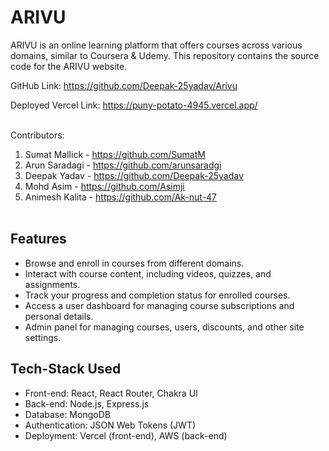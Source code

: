 # ARIVU

ARIVU is an online learning platform that offers courses across various domains, similar to Coursera & Udemy. This repository contains the source code for the ARIVU website.


 GitHub Link: https://github.com/Deepak-25yadav/Arivu

 Deployed Vercel Link: https://puny-potato-4945.vercel.app/ 
<br><br>

Contributors: <br>
1. Sumat Mallick - https://github.com/SumatM <br>
2. Arun Saradagi - https://github.com/arunsaradgi <br>
3. Deepak Yadav - https://github.com/Deepak-25yadav <br>
4. Mohd Asim - https://github.com/Asimji <br>
5. Animesh Kalita - https://github.com/Ak-nut-47 <br><br>

## Features

- Browse and enroll in courses from different domains.
- Interact with course content, including videos, quizzes, and assignments.
- Track your progress and completion status for enrolled courses.
- Access a user dashboard for managing course subscriptions and personal details.
- Admin panel for managing courses, users, discounts, and other site settings.

## Tech-Stack Used

- Front-end: React, React Router, Chakra UI
- Back-end: Node.js, Express.js
- Database: MongoDB
- Authentication: JSON Web Tokens (JWT)
- Deployment: Vercel (front-end), AWS (back-end)

